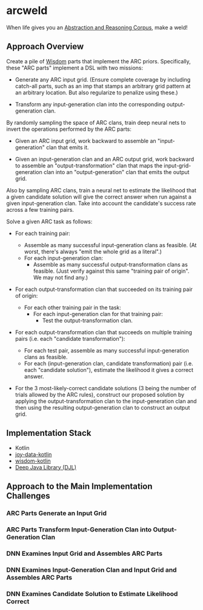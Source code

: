 # arcweld

When life gives you an [Abstraction and Reasoning Corpus](https://github.com/fchollet/ARC), make a weld!

## Approach Overview

Create a pile of [Wisdom](https://github.com/wisdom-parts/wisdom-kotlin) parts that implement the ARC priors.
Specifically, these "ARC parts" implement a DSL with two missions:

* Generate any ARC input grid. (Ensure complete coverage by including catch-all parts, such as an imp that stamps an 
  arbitrary grid pattern at an arbitrary location. But also regularize to penalize using these.)
  
* Transform any input-generation clan into the corresponding output-generation clan.
  
By randomly sampling the space of ARC clans, train deep neural nets to invert the operations performed by the
ARC parts:

* Given an ARC input grid, work backward to assemble an "input-generation" clan that emits it.

* Given an input-generation clan and an ARC output grid, work backward to assemble an "output-transformation" clan
  that maps the input-grid-generation clan into an "output-generation" clan that emits the output grid.
  
Also by sampling ARC clans, train a neural net to estimate the likelihood that a given candidate solution 
will give the correct answer when run against a given input-generation clan. Take into account the candidate's 
success rate across a few training pairs.
  
Solve a given ARC task as follows:

* For each training pair:
  * Assemble as many successful input-generation clans as feasible. 
    (At worst, there's always "emit the whole grid as a literal".)
  * For each input-generation clan:
    * Assemble as many successful output-transformation clans as feasible.
      (Just verify against this same "training pair of origin". We may not find any.)

* For each output-transformation clan that succeeded on its training pair of origin:
  * For each other training pair in the task:
    * For each input-generation clan for that training pair:
      * Test the output-transformation clan.
      
* For each output-transformation clan that succeeds on multiple training pairs (i.e. each "candidate transformation"):
  * For each test pair, assemble as many successful input-generation clans as feasible.
  * For each (input-generation clan, candidate transformation) pair (i.e. each "candidate solution"), estimate the
    likelihood it gives a correct answer.
      
* For the 3 most-likely-correct candidate solutions (3 being the number of trials allowed by the ARC rules), 
  construct our proposed solution by applying the output-transformation clan to the input-generation clan and 
  then using the resulting output-generation clan to construct an output grid.
        
## Implementation Stack

* Kotlin
* [joy-data-kotlin](https://github.com/joy-prime/joy-data-kotlin)
* [wisdom-kotlin](https://github.com/wisdom-parts/wisdom-kotlin)
* [Deep Java Library (DJL)](https://djl.ai/)  

## Approach to the Main Implementation Challenges

### ARC Parts Generate an Input Grid

### ARC Parts Transform Input-Generation Clan into Output-Generation Clan

### DNN Examines Input Grid and Assembles ARC Parts

### DNN Examines Input-Generation Clan and Input Grid and Assembles ARC Parts

### DNN Examines Candidate Solution to Estimate Likelihood Correct